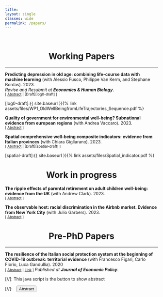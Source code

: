 ```yaml
---
title: 
layout: single
classes: wide
permalink: /papers/
---
```

<br/> 

<!-- Google Tag Manager (noscript) -->
<noscript><iframe src="https://www.googletagmanager.com/ns.html?id=GTM-PNS829G"
height="0" width="0" style="display:none;visibility:hidden"></iframe></noscript>
<!-- End Google Tag Manager (noscript) -->

# <center> Working Papers </center>
- - -
**Predicting depression in old age: combining life-course data with machine learning** (with Alessio Fusco, Philippe Van Kerm, and Stephane Bordas). 2023. <br/>
*Revise and Resubmit at **Economics & Human Biology***. <br/>
<small>[ <a href="#/" onclick="visib('log0')">Abstract</a> | [Draft][log0-draft] ] </small>

<div id="log0" style="display: none; text-align: justify; line-height: 1.2" ><small>
Depression in old age has negative individual and societal consequences. With ageing populations, understanding life course factors that raise the risk of clinical depression in old age may reduce healthcare costs and guide resources allocation. In this paper, we estimate the risk of self-reported depression by combining adult life course trajectories and childhood conditions in supervised machine learning algorithms. Our contribution is threefold. Using data from the Survey of Health, Ageing and Retirement in Europe (SHARE), we first implement and compare the performance of six alternative machine learning algorithms. Second, we analyse the performance of the algorithms using different life-course data configurations. While we obtain similar predictive abilities between algorithms, we achieve the highest models' performance when employing high-dimensional and less structured data. Finally, we use the SHAP (SHapley Additive exPlanations) method to extract the most decisive depressive patterns by gender. Age, health, childhood conditions, and low education predict most depression risk later in life. In addition, we identify new predictive patterns in high-frequency emotion-enhancing life events and low utilization of dental care services.
</small><br><br/></div>

[log0-draft]:{{ site.baseurl }}{% link assets/files/WP1_OldWellBeingfromLifeTrajectories_Sequence.pdf %}

**Quality of government for environmental well-being?
Subnational evidence from european regions** (with Andrea Vaccaro). 2023. <br/>
<small>[ <a href="#/" onclick="visib('environmental')">Abstract</a> ] </small>

<div id="environmental" style="display: none; text-align: justify; line-height: 1.2" ><small>
This study investigates the relationship between quality of government and
environmental wellbeing in 233 European regions at the NUTS-2 level. We find
that subnational environmental data is spatially interdependent and construct a set
of composite indicators of environmental wellbeing through Bayesian spatial factor
analysis. By using these composite indicators in linear regressions, we demonstrate
that institutional quality is a key determinant of environmental wellbeing. We also
find that the institutions-environment nexus varies across dimensions of
environmental wellbeing – institutions matter especially for air and soil quality.
Policymakers should be aware that environmental destruction can be tackled by
building more effective regional institutions.
</small><br><br/></div>

**Spatial comprehensive well-being composite indicators: evidence from
Italian provinces** (with Chiara Gigliarano). 2023. <br/>
<small>[ <a href="#/" onclick="visib('spatial')">Abstract</a> | [Draft][spatial-draft] ] </small>

<div id="spatial" style="display: none; text-align: justify; line-height: 1.2" ><small>
This paper proposes spatial comprehensive composite indicators to evaluate the wellbeing levels and ranking of Italian provinces with data from the Equitable and Sustainable Well-Being (BES) dashboard. We use a method based on Bayesian latent factor models, which allow us to include spatial dependence across Italian provinces, quantify uncertainty in the resulting estimates, and estimate data-driven weights for elementary indicators. The results reveal that the inclusion of spatial information changes the resulting composite indicator rankings compared to those produced by traditional composite indicators’ approaches. Estimated social and economic well-being is unequally distributed among southern and northern Italian provinces. In contrast, the environmental dimension appears less spatially clustered, and its composite indicators also reach above average levels in the southern provinces. The time series of well-being composite indicators of Italian macro-areas shows clustering and macro-areas discrimination on larger territorial units.
</small><br><br/></div>

[spatial-draft]:{{ site.baseurl }}{% link assets/files/Spatial_indicator.pdf %}

# <center> Work in progress </center>

**The ripple effects of parental retirement on adult children well-being: evidence from the UK** (with Andrew Clark). 2023. <br/>
<small>[ <a href="#/" onclick="visib('retirement')">Abstract</a> ] </small>

<div id="retirement" style="display: none; text-align: justify; line-height: 1.2" ><small>
This paper explores the causal impact of parental retirement on adult children's well-being, an area primarily overlooked in current literature. As societies age and retirement rates increase, policymakers concerned with the financial sustainability of pension systems must comprehend these ripple effects. We establish a causal relationship between parental retirement and adult-child well-being and provide evidence for mechanisms that pertain to inter-generational time and financial transfers. We employ two identification strategies: a Fuzzy Regression Discontinuity Design based on the eligibility age for the State Pension and a Differences-in-Difference design based on the provisions of the UK 1995 and UK 2011 Pension Acts. We draw data from the British Household Panel Survey and Understanding Society to follow parents and children up to and after retirement. The findings offer fresh evidence on the societal consequences of policies targeting retirement age.
</small><br><br/></div>

**The observable host: racial discrimination in the Airbnb market. Evidence from New York City** (with Julio Garbers). 2023. <br/>
<small>[ <a href="#/" onclick="visib('airbnb')">Abstract</a> ] </small>

<div id="airbnb" style="display: none; text-align: justify; line-height: 1.2" ><small>
We study the presence of racial discrimination on Airbnb, one of the biggest online marketplaces for short-term rentals worldwide. We construct a monthly panel of Airbnb listings running from May 2016 until December 2019 using scraped data. We fine-tuned a ViT model, to classify the race of almost 73,000 Airbnb hosts from New York City through their profile pictures. We implement three strategies to measure racial discrimination and how discrimination has changed over time. Our results indicate that the occupancy rates (i.e., the number of bookings) of accommodations offered by Black (Asian) hosts are about 5.4-6.8 (1-1.8) percentage points lower, even though their prices are about 1.2-3.1\% (2\%) lower than those of White hosts. We do not find convincing evidence for lower occupancy rates or prices of Hispanic hosts. Moreover, our results indicate that the occupancy rate and price gap between Black and White hosts are becoming smaller over time. However, our estimates show that the 2016 Airbnb discrimination policy, which reduced the hosts' profile picture size to reduce discrimination against racial minorities, was not effective.
</small><br><br/></div>

# <center> Pre-PhD Papers </center>
- - -

**The resilience of the Italian social protection system at the beginning of COVID-19 outbreak: territorial evidence** (with Francesco Figari, Carlo Fiorio, Luca Gandullia). 2020 <br/>
<small>[ <a href="#/" onclick="visib('resilience')">Abstract</a> | [Link](https://www.rivisteweb.it/doi/10.1429/97786) ] </small>
*Published at **Journal of Economic Policy***. 
<div id="resilience" style="display: none; text-align: justify; line-height: 1.2" ><small>
The article provides a first quantification of the redistributive effects of automatic stabilizers and discretional policies imposed by the Italian government to limit the diffusion of COVID-19 in March 2020 and to compensate for income losses of individuals affected by the shutdown. In particular, we analyse the short term impact on family incomes, using the Italian module of EUROMOD which allow us to simulate the effects on incomes, poverty risks and inequality based on IT-SILC data combined with relevant information needed to identify the workers affected by the shutdown. The article provides timely evidence of the resilience of the Italian welfare state in the different geographical areas of the country facing an asymmetric shock, particularly strong from an economic perspective for some families and less for others even in the presence of compensative policies introduced by the government.
</small><br><br/></div>


[//]: This java script is the button to show abstract
<script>
 function visib(id) {
  var x = document.getElementById(id);
  if (x.style.display === "block") {
    x.style.display = "none";
  } else {
    x.style.display = "block";
  }
}
</script>

[//]:&emsp;<button onclick="visib('polariz')" class="btn btn--inverse btn--small">Abstract</button>